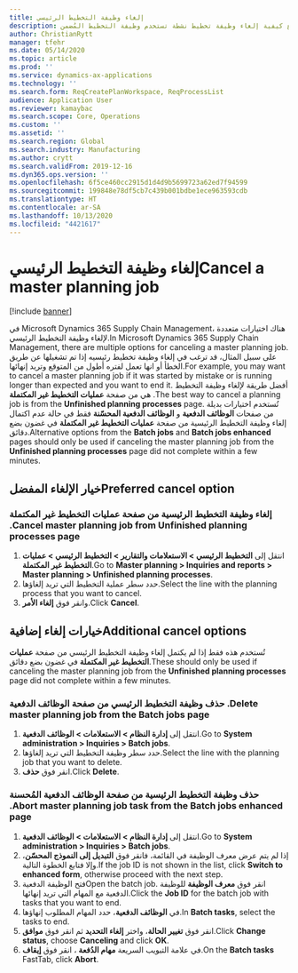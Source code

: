 ```yaml
---
title: إلغاء وظيفة التخطيط الرئيسي
description: يشرح هذا الموضوع كيفية إلغاء وظيفة تخطيط نشطة تستخدم وظيفة التخطيط المُضمن.
author: ChristianRytt
manager: tfehr
ms.date: 05/14/2020
ms.topic: article
ms.prod: ''
ms.service: dynamics-ax-applications
ms.technology: ''
ms.search.form: ReqCreatePlanWorkspace, ReqProcessList
audience: Application User
ms.reviewer: kamaybac
ms.search.scope: Core, Operations
ms.custom: ''
ms.assetid: ''
ms.search.region: Global
ms.search.industry: Manufacturing
ms.author: crytt
ms.search.validFrom: 2019-12-16
ms.dyn365.ops.version: ''
ms.openlocfilehash: 6f5ce460cc2915d1d4d9b5699723a62ed7f94599
ms.sourcegitcommit: 199848e78df5cb7c439b001bdbe1ece963593cdb
ms.translationtype: HT
ms.contentlocale: ar-SA
ms.lasthandoff: 10/13/2020
ms.locfileid: "4421617"
---
```

# <a name="cancel-a-master-planning-job"></a><span data-ttu-id="4e1a1-103">إلغاء وظيفة التخطيط الرئيسي</span><span class="sxs-lookup"><span data-stu-id="4e1a1-103">Cancel a master planning job</span></span>

[!include [banner](../includes/banner.md)]

<span data-ttu-id="4e1a1-104">في Microsoft Dynamics 365 Supply Chain Management، هناك اختيارات متعددة لإلغاء وظيفة التخطيط الرئيسي.</span><span class="sxs-lookup"><span data-stu-id="4e1a1-104">In Microsoft Dynamics 365 Supply Chain Management, there are multiple options for canceling a master planning job.</span></span> <span data-ttu-id="4e1a1-105">على سبيل المثال، قد ترغب في إلغاء وظيفة تخطيط رئيسيه إذا تم تشغيلها عن طريق الخطأ أو انها تعمل لفتره أطول من المتوقع وتريد إنهائها.</span><span class="sxs-lookup"><span data-stu-id="4e1a1-105">For example, you may want to cancel a master planning job if it was started by mistake or is running longer than expected and you want to end it.</span></span> <span data-ttu-id="4e1a1-106">أفضل طريقة لإلغاء وظيفة التخطيط هي من صفحة **عمليات التخطيط غير المكتملة** .</span><span class="sxs-lookup"><span data-stu-id="4e1a1-106">The best way to cancel a planning job is from  the **Unfinished planning processes** page.</span></span> <span data-ttu-id="4e1a1-107">تُستخدم اختيارات بديلة من صفحات **الوظائف الدفعية‬** و **الوظائف الدفعية‬ المحسّنة** فقط في حالة عدم اكتمال إلغاء وظيفة التخطيط الرئيسية من صفحة **عمليات التخطيط غير المكتملة** في غضون بضع دقائق.</span><span class="sxs-lookup"><span data-stu-id="4e1a1-107">Alternative options from the **Batch jobs** and **Batch jobs enhanced** pages should only be used if canceling the master planning job from the **Unfinished planning processes** page did not complete within a few minutes.</span></span>

## <a name="preferred-cancel-option"></a><span data-ttu-id="4e1a1-108">خيار الإلغاء المفضل</span><span class="sxs-lookup"><span data-stu-id="4e1a1-108">Preferred cancel option</span></span>
### <a name="cancel-master-planning-job-from-unfinished-planning-processes-page"></a><span data-ttu-id="4e1a1-109">إلغاء وظيفة التخطيط الرئيسية من صفحة **عمليات التخطيط غير المكتملة** .</span><span class="sxs-lookup"><span data-stu-id="4e1a1-109">Cancel master planning job from **Unfinished planning processes** page</span></span>
1. <span data-ttu-id="4e1a1-110">انتقل إلى **التخطيط الرئيسي‬ > الاستعلامات والتقارير‬ > التخطيط الرئيسي‬ > عمليات التخطيط غير المكتملة**.</span><span class="sxs-lookup"><span data-stu-id="4e1a1-110">Go to **Master planning > Inquiries and reports > Master planning > Unfinished planning processes**.</span></span>
2. <span data-ttu-id="4e1a1-111">حدد سطر عملية التخطيط التي تريد إلغاؤها.</span><span class="sxs-lookup"><span data-stu-id="4e1a1-111">Select the line with the planning process that you want to cancel.</span></span>
3. <span data-ttu-id="4e1a1-112">وانقر فوق **إلغاء الأمر**.</span><span class="sxs-lookup"><span data-stu-id="4e1a1-112">Click **Cancel**.</span></span>

## <a name="additional-cancel-options"></a><span data-ttu-id="4e1a1-113">خيارات إلغاء إضافية</span><span class="sxs-lookup"><span data-stu-id="4e1a1-113">Additional cancel options</span></span>
<span data-ttu-id="4e1a1-114">تُستخدم هذه فقط إذا لم يكتمل إلغاء وظيفة التخطيط الرئيسي من صفحة **عمليات التخطيط غير المكتملة** في غضون بضع دقائق.</span><span class="sxs-lookup"><span data-stu-id="4e1a1-114">These should only be used if canceling the master planning job from the **Unfinished planning processes** page did not complete within a few minutes.</span></span>

### <a name="delete-master-planning-job-from-the-batch-jobs-page"></a><span data-ttu-id="4e1a1-115">حذف وظيفة التخطيط الرئيسي من صفحة **الوظائف الدفعية** .</span><span class="sxs-lookup"><span data-stu-id="4e1a1-115">Delete master planning job from the **Batch jobs** page</span></span>
1. <span data-ttu-id="4e1a1-116">انتقل إلى **إدارة النظام > الاستعلامات > الوظائف الدفعية**.</span><span class="sxs-lookup"><span data-stu-id="4e1a1-116">Go to **System administration > Inquiries > Batch jobs**.</span></span>
2. <span data-ttu-id="4e1a1-117">حدد سطر وظيفة التخطيط التي تريد إلغاؤها.</span><span class="sxs-lookup"><span data-stu-id="4e1a1-117">Select the line with the planning job that you want to delete.</span></span>
3. <span data-ttu-id="4e1a1-118">انقر فوق **حذف**.</span><span class="sxs-lookup"><span data-stu-id="4e1a1-118">Click **Delete**.</span></span>

### <a name="abort-master-planning-job-task-from-the-batch-jobs-enhanced-page"></a><span data-ttu-id="4e1a1-119">حذف وظيفة التخطيط الرئيسية من صفحة **الوظائف الدفعية المُحسنة** .</span><span class="sxs-lookup"><span data-stu-id="4e1a1-119">Abort master planning job task from the **Batch jobs enhanced** page</span></span>
1. <span data-ttu-id="4e1a1-120">انتقل إلى **إدارة النظام > الاستعلامات > الوظائف الدفعية**.</span><span class="sxs-lookup"><span data-stu-id="4e1a1-120">Go to **System administration > Inquiries > Batch jobs**.</span></span>
2. <span data-ttu-id="4e1a1-121">إذا لم يتم عرض معرف الوظيفة في القائمة، فانقر فوق **التبديل إلى النموذج المحسّن**، وإلا فتابع الخطوة التالية.</span><span class="sxs-lookup"><span data-stu-id="4e1a1-121">If the job ID is not shown in the list, click **Switch to enhanced form**, otherwise proceed with the next step.</span></span>
3. <span data-ttu-id="4e1a1-122">فتح الوظيفة الدفعية</span><span class="sxs-lookup"><span data-stu-id="4e1a1-122">Open the batch job.</span></span> <span data-ttu-id="4e1a1-123">انقر فوق **معرف الوظيفة** للوظيفة الدفعية مع المهام التي تريد إنهائها.</span><span class="sxs-lookup"><span data-stu-id="4e1a1-123">Click the **Job ID** for the batch job with tasks that you want to end.</span></span>
4. <span data-ttu-id="4e1a1-124">في **الوظائف الدفعية**، حدد المهام المطلوب إنهاؤها.</span><span class="sxs-lookup"><span data-stu-id="4e1a1-124">In **Batch tasks**, select the tasks to end.</span></span>
5. <span data-ttu-id="4e1a1-125">انقر فوق **تغيير الحالة**، واختر **إلغاء التحديد** ثم انقر فوق **موافق**.</span><span class="sxs-lookup"><span data-stu-id="4e1a1-125">Click **Change status**, choose **Canceling** and click **OK**.</span></span>
6. <span data-ttu-id="4e1a1-126">في علامة التبويب السريعة **مهام الدُفعة** ، انقر فوق **إيقاف**.</span><span class="sxs-lookup"><span data-stu-id="4e1a1-126">On the **Batch tasks** FastTab, click **Abort**.</span></span>
